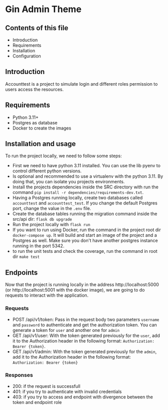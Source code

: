 # Gin Admin Theme

## Contents of this file

 - Introduction
 - Requirements
 - Installation
 - Configuration

## Introduction

Accounttest is a project to simulate login and different roles permission to users access the resources.

## Requirements

 - Python 3.11+
 - Postgres as database
 - Docker to create the images

## Installation and usage

To run the project locally, we need to follow some steps:

 - First we need to have python 3.11 installed. You can use the lib pyenv to control different python versions.
 - Is optional and recommended to use a virtualenv with the python 3.11. By doing that, you can isolate you projects environments.
 - Install the projects dependencies inside the SRC directory with run the command `pip install -r dependencies/requirements-dev.txt`.
 - Having a Postgres running locally, create two databases called `accounttest` and `accounttest_test`. If you change the default Postgres port, change the value in the `.env` file.
 - Create the database tables running the migration command inside the src/api dir: `flask db upgrade`
 - Run the project locally with `flask run`
 - If you want to run using Docker, run the command in the project root dir `docker-compose up`. It will build and start an image of the project and a Postgres as well. Make sure you don't have another postgres instance running in the port 5342.
- to run the unit tests and check the coverage, run the command in root dir `make test`

## Endpoints

Now that the project is running locally in the address http://localhost:5000 (or http://localhost:5001 with the docker image), we are going to do requests to interact with the application.

### Requests
- POST /api/v1/token: Pass in the request body two parameters `username` and `password` to authenticate and get the authorization token. You can generate a token for `user` and another one for `admin`
- GET /api/v1/user: With the token generated previously for the `user`, add it to the Authorization header in the following format: `Authorization: Bearer {token}`.
- GET /api/v1/admin: With the token generated previously for the `admin`, add it to the Authorization header in the following format: `Authorization: Bearer {token}`

### Responses
- 200: if the request is successfull
- 401: if you try to authenticate with invalid credentials
- 403: if you try to access and endpoint with divergence between the token and endpoint role

